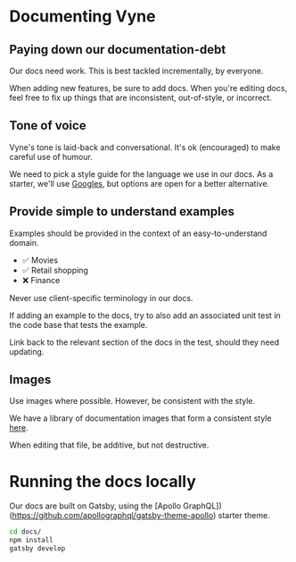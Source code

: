 # Documenting Vyne

## Paying down our documentation-debt
Our docs need work.  This is best tackled incrementally, by everyone.

When adding new features, be sure to add docs.  When you're editing docs, feel free 
to fix up things that are inconsistent, out-of-style, or incorrect.

## Tone of voice
Vyne's tone is laid-back and conversational.  It's ok (encouraged) to make careful use of humour.

We need to pick a style guide for the language we use in our docs.  As a starter, we'll use [Googles](https://developers.google.com/style), but 
options are open for a better alternative.

## Provide simple to understand examples
Examples should be provided in the context of an easy-to-understand domain.  
 * ✅ Movies
 * ✅ Retail shopping
 * ❌ Finance

Never use client-specific terminology in our docs.

If adding an example to the docs, try to also add an associated unit test in the code base
that tests the example. 

Link back to the relevant section of the docs in the test, should they need updating.

## Images
Use images where possible.  However, be consistent with the style.  

We have a library of documentation images that form a consistent style [here](https://app.diagrams.net/#G1yMMomp9udh7ZsTbkATE6Xji0Dp0GnOUs).

When editing that file, be additive, but not destructive.


# Running the docs locally
Our docs are built on Gatsby, using the [Apollo GraphQL])(https://github.com/apollographql/gatsby-theme-apollo) starter theme.

```bash
cd docs/
npm install
gatsby develop
```
